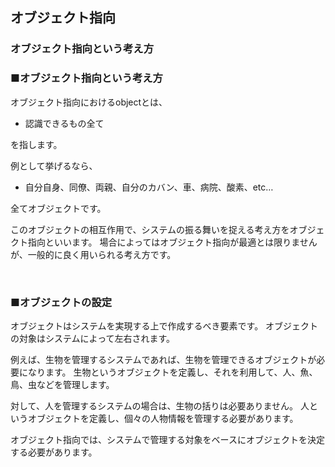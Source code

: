 ## オブジェクト指向
### オブジェクト指向という考え方

### ■オブジェクト指向という考え方

オブジェクト指向におけるobjectとは、

* 認識できるもの全て

を指します。

例として挙げるなら、

* 自分自身、同僚、両親、自分のカバン、車、病院、酸素、etc…

全てオブジェクトです。

このオブジェクトの相互作用で、システムの振る舞いを捉える考え方をオブジェクト指向といいます。
場合によってはオブジェクト指向が最適とは限りませんが、一般的に良く用いられる考え方です。

&nbsp;
### ■オブジェクトの設定

オブジェクトはシステムを実現する上で作成するべき要素です。
オブジェクトの対象はシステムによって左右されます。

例えば、生物を管理するシステムであれば、生物を管理できるオブジェクトが必要になります。
生物というオブジェクトを定義し、それを利用して、人、魚、鳥、虫などを管理します。

対して、人を管理するシステムの場合は、生物の括りは必要ありません。
人というオブジェクトを定義し、個々の人物情報を管理する必要があります。

オブジェクト指向では、システムで管理する対象をベースにオブジェクトを決定する必要があります。
